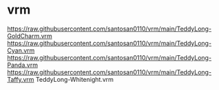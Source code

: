 # vrm
https://raw.githubusercontent.com/santosan0110/vrm/main/TeddyLong-GoldCharm.vrm
https://raw.githubusercontent.com/santosan0110/vrm/main/TeddyLong-Cyan.vrm
https://raw.githubusercontent.com/santosan0110/vrm/main/TeddyLong-Panda.vrm
https://raw.githubusercontent.com/santosan0110/vrm/main/TeddyLong-Taffy.vrm
TeddyLong-Whitenight.vrm
